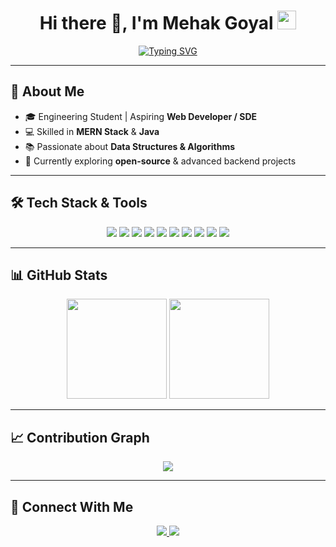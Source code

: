 <!-- Profile Header -->
<h1 align="center">
  Hi there 👋, I'm Mehak Goyal  
  <img src="https://raw.githubusercontent.com/MartinHeinz/MartinHeinz/master/wave.gif" width="30px">
</h1>

<!-- Typing Animation -->
<p align="center">
  <a href="https://git.io/typing-svg">
    <img src="https://readme-typing-svg.demolab.com?size=25&duration=4000&color=FF5733&center=true&vCenter=true&width=600&lines=Full+Stack+Developer;Java+%26+DSA+Enthusiast;Passionate+About+Building+Real+Projects;Lifelong+Learner+%F0%9F%8C%9F" alt="Typing SVG" />
  </a>
</p>

---

## 🚀 About Me
- 🎓 Engineering Student | Aspiring **Web Developer / SDE**
- 💻 Skilled in **MERN Stack** & **Java**
- 📚 Passionate about **Data Structures & Algorithms**
- 🌱 Currently exploring **open-source** & advanced backend projects

---

## 🛠 Tech Stack & Tools
<p align="center">
  <img src="https://img.shields.io/badge/Java-ED8B00?style=for-the-badge&logo=openjdk&logoColor=white" />
  <img src="https://img.shields.io/badge/JavaScript-323330?style=for-the-badge&logo=javascript&logoColor=F7DF1E" />
  <img src="https://img.shields.io/badge/React-20232A?style=for-the-badge&logo=react&logoColor=61DAFB" />
  <img src="https://img.shields.io/badge/Node.js-339933?style=for-the-badge&logo=node.js&logoColor=white" />
  <img src="https://img.shields.io/badge/MongoDB-4EA94B?style=for-the-badge&logo=mongodb&logoColor=white" />
  <img src="https://img.shields.io/badge/Express.js-000000?style=for-the-badge&logo=express&logoColor=white" />
  <img src="https://img.shields.io/badge/HTML5-E34F26?style=for-the-badge&logo=html5&logoColor=white" />
  <img src="https://img.shields.io/badge/CSS3-1572B6?style=for-the-badge&logo=css3&logoColor=white" />
  <img src="https://img.shields.io/badge/MySQL-005C84?style=for-the-badge&logo=mysql&logoColor=white" />
  <img src="https://img.shields.io/badge/Git-F05032?style=for-the-badge&logo=git&logoColor=white" />
</p>

---

## 📊 GitHub Stats
<p align="center">
  <img src="https://github-readme-stats.vercel.app/api?username=mehakgoyal&show_icons=true&theme=radical" height="160" />
  <img src="https://streak-stats.demolab.com?user=mehakgoyal&theme=highcontrast" height="160" />
</p>

---

## 📈 Contribution Graph
<p align="center">
  <img src="https://github-readme-activity-graph.vercel.app/graph?username=mehakgoyal&theme=react-dark" />
</p>

---

## 🤝 Connect With Me
<p align="center">
  <a href="https://www.linkedin.com/in/mehakgoyal13/" target="_blank">
    <img src="https://img.shields.io/badge/LinkedIn-blue?style=for-the-badge&logo=linkedin" />
  </a>
  <a href="mailto:mehakgoyal1307@gmail.com">
    <img src="https://img.shields.io/badge/Email-D14836?style=for-the-badge&logo=gmail&logoColor=white" />
  </a>
</p>

